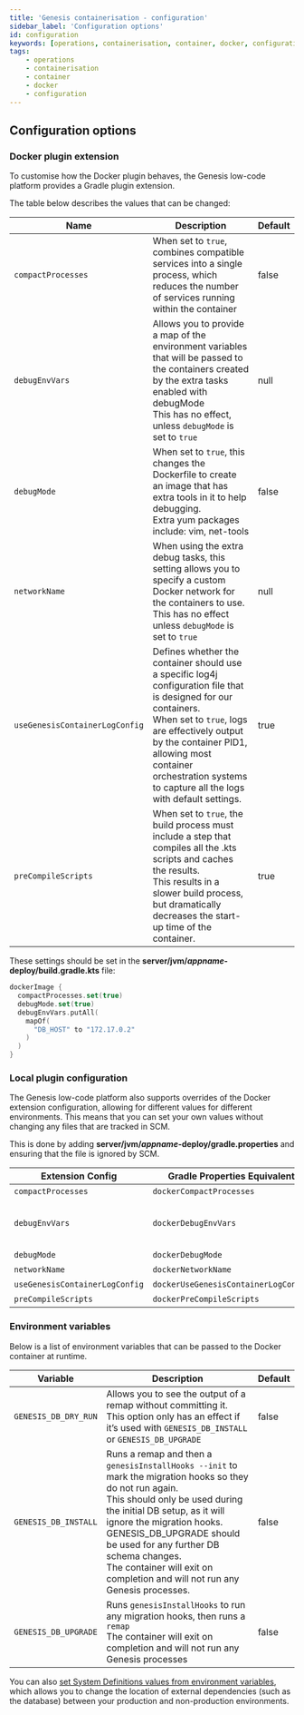 ```yaml
---
title: 'Genesis containerisation - configuration'
sidebar_label: 'Configuration options'
id: configuration
keywords: [operations, containerisation, container, docker, configuration]
tags:
    - operations
    - containerisation
    - container
    - docker
    - configuration
---
```


## Configuration options

### Docker plugin extension

To customise how the Docker plugin behaves, the Genesis low-code platform provides a Gradle plugin extension.

The table below describes the values that can be changed:

| Name | Description | Default |
| --- | --- | --- |
| `compactProcesses` | When set to `true`, combines compatible services into a single process, which reduces the number of services running within the container  | false |
| `debugEnvVars` | Allows you to provide a map of the environment variables that will be passed to the containers created by the extra tasks enabled with debugMode<br/>This has no effect, unless `debugMode` is set to `true` | null |
| `debugMode` | When set to `true`, this changes the Dockerfile to create an image that has extra tools in it to help debugging.<br/>Extra yum packages include: vim, net-tools | false |
| `networkName` | When using the extra debug tasks, this setting allows you to specify a custom Docker network for the containers to use.<br/>This has no effect unless `debugMode` is set to `true` | null |
| `useGenesisContainerLogConfig` | Defines whether the container should use a specific log4j configuration file that is designed for our containers.<br/>When set to `true`, logs are effectively output by the container PID1, allowing most container orchestration systems to capture all the logs with default settings. | true |
| `preCompileScripts` | When set to `true`, the build process must include a step that compiles all the .kts scripts and caches the results.<br/>This results in a slower build process, but dramatically decreases the start-up time of the container. | true |

These settings should be set in the **server/jvm/***appname***-deploy/build.gradle.kts** file:

```kotlin
dockerImage {
  compactProcesses.set(true)
  debugMode.set(true)
  debugEnvVars.putAll(
    mapOf(
      "DB_HOST" to "172.17.0.2"
    )
  )
}
```

### Local plugin configuration

The Genesis low-code platform also supports overrides of the Docker extension configuration, allowing for different values for different environments. This means that you can set your own values without changing any files that are tracked in SCM.

This is done by adding **server/jvm/***appname***-deploy/gradle.properties** and ensuring that the file is ignored by SCM.

| Extension Config | Gradle Properties Equivalent | Notes |
| --- | --- | --- |
| `compactProcesses` | `dockerCompactProcesses` | N/A |
| `debugEnvVars` | `dockerDebugEnvVars` | This should be a comma-separated list.<br/>e.g DB_HOST=genesis_db,DB_PORT=5432 |
| `debugMode` | `dockerDebugMode` | N/A |
| `networkName` | `dockerNetworkName` | N/A |
| `useGenesisContainerLogConfig` | `dockerUseGenesisContainerLogConfig` | N/A |
| `preCompileScripts` | `dockerPreCompileScripts` | N/A |

### Environment variables

Below is a list of environment variables that can be passed to the Docker container at runtime.

| Variable | Description | Default |
| --- | --- | --- |
| `GENESIS_DB_DRY_RUN` | Allows you to see the output of a remap without committing it.<br/>This option only has an effect if it’s used with `GENESIS_DB_INSTALL` or `GENESIS_DB_UPGRADE`  | false |
| `GENESIS_DB_INSTALL` | Runs a remap and then a `genesisInstallHooks --init` to mark the migration hooks so they do not run again.<br/>This should only be used during the initial DB setup, as it will ignore the migration hooks.<br/>GENESIS_DB_UPGRADE should be used for any further DB schema changes.<br/>The container will exit on completion and will not run any Genesis processes. | false |
| `GENESIS_DB_UPGRADE` | Runs `genesisInstallHooks` to run any migration hooks, then runs a `remap`<br/>The container will exit on completion and will not run any Genesis processes | false |

You can also [set System Definitions values from environment variables](../../../server/configuring-runtime/system-definitions/#setting-system-definitions-values-from-environment-variables), which allows you to change the location of external dependencies (such as the database) between your production and non-production environments.
